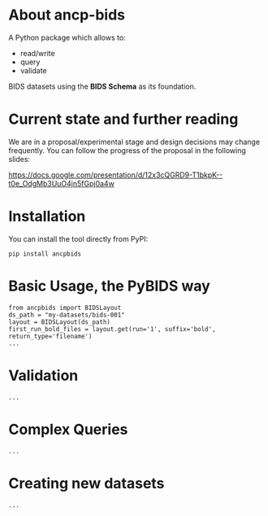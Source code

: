 
# About ancp-bids
A Python package which allows to:

- read/write
- query
- validate

BIDS datasets using the **BIDS Schema** as its foundation.

# Current state and further reading
We are in a proposal/experimental stage and design decisions may change frequently.
You can follow the progress of the proposal in the following slides:

https://docs.google.com/presentation/d/12x3cQGRD9-T1bkpK--t0e_OdgMb3UuO4jn5fGpj0a4w


# Installation

You can install the tool directly from PyPI:

`pip install ancpbids`

# Basic Usage, the PyBIDS way

    from ancpbids import BIDSLayout
    ds_path = "my-datasets/bids-001"
    layout = BIDSLayout(ds_path)
    first_run_bold_files = layout.get(run='1', suffix='bold', return_type='filename')
    ...

# Validation
`...`

# Complex Queries
`...`

# Creating new datasets
`...`
